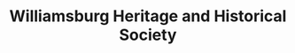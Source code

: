 ---
layout: repo
title: "Williamsburg Heritage and Historical Society"
id: 15180
permalink: repos/15180/
---